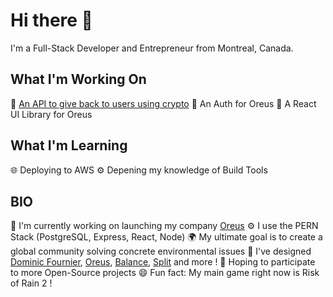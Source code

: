 # Hi there 👋

I'm a Full-Stack Developer and Entrepreneur from Montreal, Canada.

## What I'm Working On
🌱 [An API to give back to users using crypto](https://github.com/oreus-initiative/split.api)
🔐 An Auth for Oreus
🎨 A React UI Library for Oreus

## What I'm Learning
🌐 Deploying to AWS
⚙️ Depening my knowledge of Build Tools

## BIO
🏢 I'm currently working on launching my company [Oreus](https://www.oreus.ca)
⚙️ I use the PERN Stack (PostgreSQL, Express, React, Node)
🌍 My ultimate goal is to create a global community solving concrete environmental issues
🎨 I've designed [Dominic Fournier](https://dominicfournier.com), [Oreus](https://www.oreus.ca), [Balance](https://www.balance.oreus.ca), [Split](https://www.split.oreus.ca) and more !
🌱 Hoping to participate to more Open-Source projects
😄 Fun fact: My main game right now is Risk of Rain 2 !
